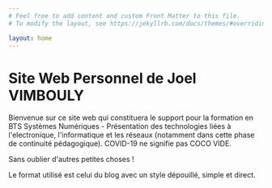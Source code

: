 ```yaml
---
# Feel free to add content and custom Front Matter to this file.
# To modify the layout, see https://jekyllrb.com/docs/themes/#overriding-theme-defaults

layout: home
---
```

<h1>Site Web Personnel de Joel VIMBOULY</h1>

Bienvenue sur ce site web qui constituera le support pour la formation en BTS Systèmes Numériques - Présentation des technologies liées à l'electronique, l'informatique et les réseaux (notamment dans cette phase de continuité pédagogique).
COVID-19 ne signifie pas COCO VIDE.

Sans oublier d'autres petites choses !

Le format utilisé est celui du blog avec un style dépouillé, simple et direct.